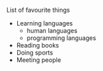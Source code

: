 List of favourite things

- Learning languages
  - human languages
  - programming languages
- Reading books
- Doing sports
- Meeting people

